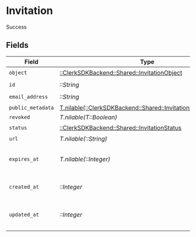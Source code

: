 # Invitation

Success


## Fields

| Field                                                                                                             | Type                                                                                                              | Required                                                                                                          | Description                                                                                                       | Example                                                                                                           |
| ----------------------------------------------------------------------------------------------------------------- | ----------------------------------------------------------------------------------------------------------------- | ----------------------------------------------------------------------------------------------------------------- | ----------------------------------------------------------------------------------------------------------------- | ----------------------------------------------------------------------------------------------------------------- |
| `object`                                                                                                          | [::ClerkSDKBackend::Shared::InvitationObject](../../models/shared/invitationobject.md)                            | :heavy_check_mark:                                                                                                | N/A                                                                                                               |                                                                                                                   |
| `id`                                                                                                              | *::String*                                                                                                        | :heavy_check_mark:                                                                                                | N/A                                                                                                               |                                                                                                                   |
| `email_address`                                                                                                   | *::String*                                                                                                        | :heavy_check_mark:                                                                                                | N/A                                                                                                               |                                                                                                                   |
| `public_metadata`                                                                                                 | [T.nilable(::ClerkSDKBackend::Shared::InvitationPublicMetadata)](../../models/shared/invitationpublicmetadata.md) | :heavy_minus_sign:                                                                                                | N/A                                                                                                               |                                                                                                                   |
| `revoked`                                                                                                         | *T.nilable(T::Boolean)*                                                                                           | :heavy_minus_sign:                                                                                                | N/A                                                                                                               | false                                                                                                             |
| `status`                                                                                                          | [::ClerkSDKBackend::Shared::InvitationStatus](../../models/shared/invitationstatus.md)                            | :heavy_check_mark:                                                                                                | N/A                                                                                                               | pending                                                                                                           |
| `url`                                                                                                             | *T.nilable(::String)*                                                                                             | :heavy_minus_sign:                                                                                                | N/A                                                                                                               |                                                                                                                   |
| `expires_at`                                                                                                      | *T.nilable(::Integer)*                                                                                            | :heavy_minus_sign:                                                                                                | Unix timestamp of expiration.<br/>                                                                                |                                                                                                                   |
| `created_at`                                                                                                      | *::Integer*                                                                                                       | :heavy_check_mark:                                                                                                | Unix timestamp of creation.<br/>                                                                                  |                                                                                                                   |
| `updated_at`                                                                                                      | *::Integer*                                                                                                       | :heavy_check_mark:                                                                                                | Unix timestamp of last update.<br/>                                                                               |                                                                                                                   |